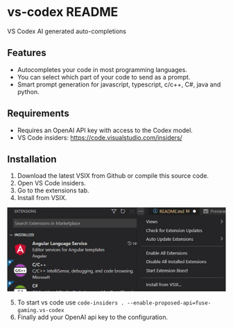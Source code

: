 # vs-codex README

VS Codex AI generated auto-completions

## Features

* Autocompletes your code in most programming languages.
* You can select which part of your code to send as a prompt.
* Smart prompt generation for javascript, typescript, c/c++, C#, java and python.

## Requirements

* Requires an OpenAI API key with access to the Codex model.
* VS Code insiders: <https://code.visualstudio.com/insiders/>

## Installation
1. Download the latest VSIX from Github or compile this source code.  
0. Open VS Code insiders.
3. Go to the extensions tab.
4. Install from VSIX.

![alt text](./images/install.JPG "How to install")

5. To start vs code use ```code-insiders . --enable-proposed-api=fuse-gaming.vs-codex```
6. Finally add your OpenAI api key to the configuration.